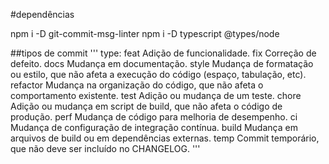 #dependências

npm i -D git-commit-msg-linter
npm i -D typescript @types/node

##tipos de commit
'''
type:
feat Adição de funcionalidade.
fix Correção de defeito.
docs Mudança em documentação.
style Mudança de formatação ou estilo, que não afeta a execução do código (espaço, tabulação, etc).
refactor Mudança na organização do código, que não afeta o comportamento existente.
test Adição ou mudança de um teste.
chore Adição ou mudança em script de build, que não afeta o código de produção.
perf Mudança de código para melhoria de desempenho.
ci Mudança de configuração de integração contínua.
build Mudança em arquivos de build ou em dependências externas.
temp Commit temporário, que não deve ser incluído no CHANGELOG.
'''
